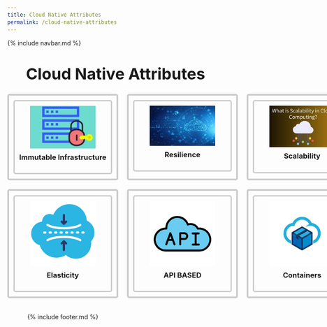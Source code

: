 ```yaml
---
title: Cloud Native Attributes
permalink: /cloud-native-attributes
---
```


{% include navbar.md %}

<style>
  .button-container {
    display: grid;
    grid-template-columns: repeat(4, 1fr);
    gap: 20px;
    justify-items: center;
    padding-bottom: 50px;
  }

  .button {
    text-align: center;
    border: 4px solid #ccc;
    padding: 10px;
    border-radius: 5px;
  }

  .button img {
    width: 150px; /* Adjust as needed */
    height: auto;
    display: block;
    margin: 0 auto;
  }

  .button h3 {
    margin-top: 10px;
  }

  .box {
    border: 3px solid #ccc;
    padding: 10px;
    border-radius: 5px;
    width: 200px; /* Adjust as needed */
    text-align: center;
  }

  .button a {
    text-decoration: none;
  }

  h1 {
    font-size: 36px; /* Increase font size */
    text-align: left; /* Center align the text */
    margin-top: 40px; /* Add some top margin */
  }
</style>

<h1>&nbsp;&nbsp;&nbsp;&nbsp;&nbsp;Cloud Native Attributes</h1>
<div class="button-container">
  <div class="button">
    <div class="box">
      <a href="/cloud-native-attributes/immutableInfrastructure">
        <img src="./pictures/Immutable Infrastructure.jpeg" alt="Immutable Infrastructure">
        <h3>Immutable Infrastructure</h3>
      </a>
    </div>
  </div>
  <div class="button">
    <div class="box">
      <a href="/cloud-native-attributes/resilience">
        <img src="/pictures/Resilience.jpg" alt="Resilience"> 
        <h3>Resilience</h3>
      </a>
    </div>
  </div>
  <div class="button">
    <div class="box">
      <a href="/cloud-native-attributes/scalability">
        <img src="/pictures/Scalability.jpg" alt="Scalability">
        <h3>Scalability</h3>
      </a>
    </div>
  </div>
  <div class="button">
    <div class="box">
      <a href="/cloud-native-attributes/statelessness">
        <img src="/pictures/Statelessness.jpg" alt="Statelessness">
        <h3>Statelessness</h3>
      </a>
    </div>
  </div>
  <div class="button">
    <div class="box">
      <a href="/cloud-native-attributes/elasticity">
        <img src="/pictures/elasticityIcon.jpg" alt="Elasticity">
        <h3>Elasticity</h3>
      </a>
    </div>
  </div>
<div class="button">
    <div class="box">
      <a href="/cloud-native-attributes/API-Based">
        <img src="/pictures/API-icon.png" alt="Api">
        <h3>API BASED</h3>
      </a>
    </div>
  </div>
<div class="button">
    <div class="box">
      <a href="/cloud-native-attributes/containers">
        <img src="/pictures/Containers.jpg" alt="Api">
        <h3>Containers</h3>
      </a>
    </div>
  </div>
  <div class="button">
    <div class="box">
      <a href="/cloud-native-attributes/decoupled-services">
        <img src="/pictures/decoupled-icon.jpg" alt="Api">
        <h3>Decoupled Services</h3>
      </a>
    </div>
  </div>

{% include footer.md %}
